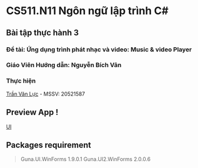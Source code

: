 # CS511.N11 Ngôn ngữ lập trình C#
## Bài tập thực hành 3 
### Đề tài: Ứng dụng trình phát nhạc và video: Music & video Player 
### Giáo Viên Hướng dẫn: Nguyễn Bích Vân
### Thực hiện
[Trần Văn Lực](https://github.com/VanlucCS)      - MSSV: 20521587

## Preview App !
[UI](https://user-images.githubusercontent.com/61135648/111136432-b7428a00-85b8-11eb-8e45-863bc9f7d5e8.png)

## Packages requirement
> Guna.UI.WinForms 1.9.0.1
> Guna.UI2.WinForms 2.0.0.6
